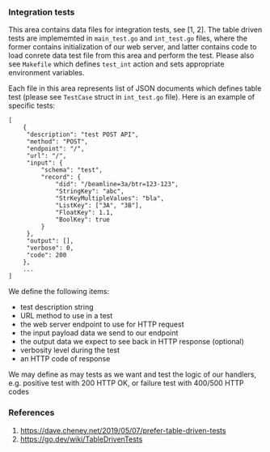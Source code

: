 ### Integration tests
This area contains data files for integration tests, see [1, 2].
The table driven tests are implememted in `main_test.go` and
`int_test.go` files, where the former contains initialization of
our web server, and latter contains code to load conrete data test file
from this area and perform the test. Please also see `Makefile` which
defines `test_int` action and sets appropriate environment variables.

Each file in this area represents list of JSON documents which defines
table test (please see `TestCase` struct in `int_test.go` file).
Here is an example of specific tests:
```
[
    {
     "description": "test POST API",
     "method": "POST",
     "endpoint": "/",
     "url": "/",
     "input": {
         "schema": "test",
         "record": {
             "did": "/beamline=3a/btr=123-123",
             "StringKey": "abc",
             "StrKeyMultipleValues": "bla",
             "ListKey": ["3A", "3B"],
             "FloatKey": 1.1,
             "BoolKey": true
         }
     },
     "output": [],
     "verbose": 0,
     "code": 200
    },
    ...
]
```
We define the following items:
- test description string
- URL method to use in a test
- the web server endpoint to use for HTTP request
- the input payload data we send to our endpoint
- the output data we expect to see back in HTTP response (optional)
- verbosity level during the test
- an HTTP code of response

We may define as may tests as we want and test the logic of our handlers, e.g.
positive test with 200 HTTP OK, or failure test with 400/500 HTTP codes


### References
1. https://dave.cheney.net/2019/05/07/prefer-table-driven-tests
2. https://go.dev/wiki/TableDrivenTests
